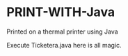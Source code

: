 PRINT-WITH-Java
===============

Printed on a thermal printer using Java

Execute Ticketera.java here is all magic.